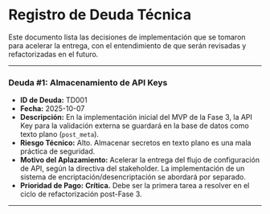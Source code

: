 # Registro de Deuda Técnica

Este documento lista las decisiones de implementación que se tomaron para acelerar la entrega, con el entendimiento de que serán revisadas y refactorizadas en el futuro.

---

### Deuda #1: Almacenamiento de API Keys

*   **ID de Deuda:** TD001
*   **Fecha:** 2025-10-07
*   **Descripción:** En la implementación inicial del MVP de la Fase 3, la API Key para la validación externa se guardará en la base de datos como texto plano (`post_meta`).
*   **Riesgo Técnico:** Alto. Almacenar secretos en texto plano es una mala práctica de seguridad.
*   **Motivo del Aplazamiento:** Acelerar la entrega del flujo de configuración de API, según la directiva del stakeholder. La implementación de un sistema de encriptación/desencriptación se abordará por separado.
*   **Prioridad de Pago:** **Crítica.** Debe ser la primera tarea a resolver en el ciclo de refactorización post-Fase 3.

---
